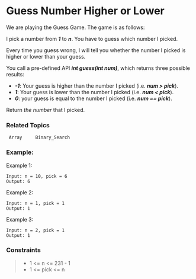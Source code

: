 # Guess Number Higher or Lower

We are playing the Guess Game. The game is as follows:

I pick a number from _**1**_ to _**n**_. You have to guess which number I picked.

Every time you guess wrong, I will tell you whether the number I picked is higher or lower than your guess.

You call a pre-defined API _**int guess(int num)**_, which returns three possible results:
  - _**-1**_: Your guess is higher than the number I picked (i.e. _**num > pick**_).
  - _**1**_: Your guess is lower than the number I picked (i.e. _**num < pick**_).
  - _**0**_: your guess is equal to the number I picked (i.e. _**num == pick**_).

Return _the number_ that I picked.
### Related Topics
     Array     Binary_Search
### Example:
Example 1:
    
    Input: n = 10, pick = 6
    Output: 6
Example 2:

    Input: n = 1, pick = 1
    Output: 1
Example 3:

    Input: n = 2, pick = 1
    Output: 1
### Constraints

>- 1 <= n <= 231 - 1
>- 1 <= pick <= n
